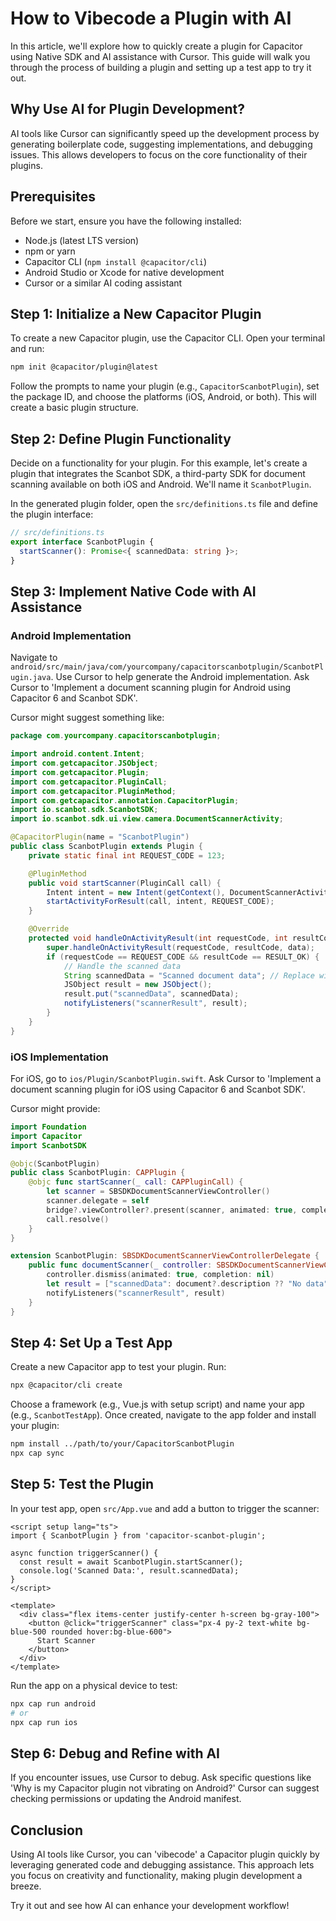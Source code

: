 How to Vibecode a Plugin with AI
===

In this article, we'll explore how to quickly create a plugin for Capacitor using Native SDK and AI assistance with Cursor. This guide will walk you through the process of building a plugin and setting up a test app to try it out.

## Why Use AI for Plugin Development?

AI tools like Cursor can significantly speed up the development process by generating boilerplate code, suggesting implementations, and debugging issues. This allows developers to focus on the core functionality of their plugins.

## Prerequisites

Before we start, ensure you have the following installed:
- Node.js (latest LTS version)
- npm or yarn
- Capacitor CLI (`npm install @capacitor/cli`)
- Android Studio or Xcode for native development
- Cursor or a similar AI coding assistant

## Step 1: Initialize a New Capacitor Plugin

To create a new Capacitor plugin, use the Capacitor CLI. Open your terminal and run:

```bash
npm init @capacitor/plugin@latest
```

Follow the prompts to name your plugin (e.g., `CapacitorScanbotPlugin`), set the package ID, and choose the platforms (iOS, Android, or both). This will create a basic plugin structure.

## Step 2: Define Plugin Functionality

Decide on a functionality for your plugin. For this example, let's create a plugin that integrates the Scanbot SDK, a third-party SDK for document scanning available on both iOS and Android. We'll name it `ScanbotPlugin`.

In the generated plugin folder, open the `src/definitions.ts` file and define the plugin interface:

```typescript
// src/definitions.ts
export interface ScanbotPlugin {
  startScanner(): Promise<{ scannedData: string }>;
}
```

## Step 3: Implement Native Code with AI Assistance

### Android Implementation

Navigate to `android/src/main/java/com/yourcompany/capacitorscanbotplugin/ScanbotPlugin.java`. Use Cursor to help generate the Android implementation. Ask Cursor to 'Implement a document scanning plugin for Android using Capacitor 6 and Scanbot SDK'.

Cursor might suggest something like:

```java
package com.yourcompany.capacitorscanbotplugin;

import android.content.Intent;
import com.getcapacitor.JSObject;
import com.getcapacitor.Plugin;
import com.getcapacitor.PluginCall;
import com.getcapacitor.PluginMethod;
import com.getcapacitor.annotation.CapacitorPlugin;
import io.scanbot.sdk.ScanbotSDK;
import io.scanbot.sdk.ui.view.camera.DocumentScannerActivity;

@CapacitorPlugin(name = "ScanbotPlugin")
public class ScanbotPlugin extends Plugin {
    private static final int REQUEST_CODE = 123;

    @PluginMethod
    public void startScanner(PluginCall call) {
        Intent intent = new Intent(getContext(), DocumentScannerActivity.class);
        startActivityForResult(call, intent, REQUEST_CODE);
    }

    @Override
    protected void handleOnActivityResult(int requestCode, int resultCode, Intent data) {
        super.handleOnActivityResult(requestCode, resultCode, data);
        if (requestCode == REQUEST_CODE && resultCode == RESULT_OK) {
            // Handle the scanned data
            String scannedData = "Scanned document data"; // Replace with actual data extraction
            JSObject result = new JSObject();
            result.put("scannedData", scannedData);
            notifyListeners("scannerResult", result);
        }
    }
}
```

### iOS Implementation

For iOS, go to `ios/Plugin/ScanbotPlugin.swift`. Ask Cursor to 'Implement a document scanning plugin for iOS using Capacitor 6 and Scanbot SDK'.

Cursor might provide:

```swift
import Foundation
import Capacitor
import ScanbotSDK

@objc(ScanbotPlugin)
public class ScanbotPlugin: CAPPlugin {
    @objc func startScanner(_ call: CAPPluginCall) {
        let scanner = SBSDKDocumentScannerViewController()
        scanner.delegate = self
        bridge?.viewController?.present(scanner, animated: true, completion: nil)
        call.resolve()
    }
}

extension ScanbotPlugin: SBSDKDocumentScannerViewControllerDelegate {
    public func documentScanner(_ controller: SBSDKDocumentScannerViewController, didFinishWith document: SBSDKScannedDocument?) {
        controller.dismiss(animated: true, completion: nil)
        let result = ["scannedData": document?.description ?? "No data"]
        notifyListeners("scannerResult", result)
    }
}
```

## Step 4: Set Up a Test App

Create a new Capacitor app to test your plugin. Run:

```bash
npx @capacitor/cli create
```

Choose a framework (e.g., Vue.js with setup script) and name your app (e.g., `ScanbotTestApp`). Once created, navigate to the app folder and install your plugin:

```bash
npm install ../path/to/your/CapacitorScanbotPlugin
npx cap sync
```

## Step 5: Test the Plugin

In your test app, open `src/App.vue` and add a button to trigger the scanner:

```vue
<script setup lang="ts">
import { ScanbotPlugin } from 'capacitor-scanbot-plugin';

async function triggerScanner() {
  const result = await ScanbotPlugin.startScanner();
  console.log('Scanned Data:', result.scannedData);
}
</script>

<template>
  <div class="flex items-center justify-center h-screen bg-gray-100">
    <button @click="triggerScanner" class="px-4 py-2 text-white bg-blue-500 rounded hover:bg-blue-600">
      Start Scanner
    </button>
  </div>
</template>
```

Run the app on a physical device to test:

```bash
npx cap run android
# or
npx cap run ios
```

## Step 6: Debug and Refine with AI

If you encounter issues, use Cursor to debug. Ask specific questions like 'Why is my Capacitor plugin not vibrating on Android?' Cursor can suggest checking permissions or updating the Android manifest.

## Conclusion

Using AI tools like Cursor, you can 'vibecode' a Capacitor plugin quickly by leveraging generated code and debugging assistance. This approach lets you focus on creativity and functionality, making plugin development a breeze.

Try it out and see how AI can enhance your development workflow!

